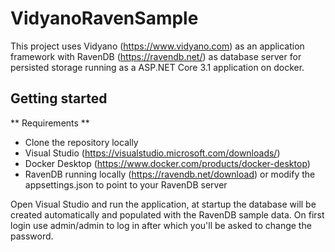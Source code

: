 # VidyanoRavenSample

This project uses Vidyano (https://www.vidyano.com) as an application framework with RavenDB (https://ravendb.net/) as database server for persisted storage running as a ASP.NET Core 3.1 application on docker.

## Getting started

** Requirements **

* Clone the repository locally
* Visual Studio (https://visualstudio.microsoft.com/downloads/)
* Docker Desktop (https://www.docker.com/products/docker-desktop)
* RavenDB running locally (https://ravendb.net/download) or modify the appsettings.json to point to your RavenDB server

Open Visual Studio and run the application, at startup the database will be created automatically and populated with the RavenDB sample data.
On first login use admin/admin to log in after which you'll be asked to change the password.